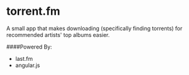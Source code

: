 torrent.fm
==========

A small app that makes downloading (specifically finding torrents) for recommended artists' top albums easier.

####Powered By:

- last.fm
- angular.js

